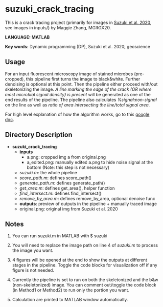 # suzuki_crack_tracing

This is a crack tracing project (primarily for images in [Suzuki et al. 2020](https://doi.org/10.1038/s42003-020-0860-1), see images in inputs/) by Maggie Zhang, MGRGX20.

**LANGUAGE: MATLAB**

**Key words**: Dynamic programming (DP), Suzuki et al. 2020, geoscience

## Usage
For an input fluorescent microscopy image of stained microbes (pre-cropped), this pipeline first turns the image to black&white. Further denoising is optional at this point. Then the pipeline either proceed with/out skeletonizing the image. *A line marking the edge of the crack (OR where most microbial signal density) is present* will be generated as one of the end results of the pipeline. The pipeline also calculates *%signal:non-signal* on the line as well as *ratio of area intersecting the line/total signal area*.

For high level explanation of how the algorithm works, go to this [google doc](https://docs.google.com/document/d/19VloN7BrtaRdAaxrYXAAJ4M6lErzpptEheu-elLCJMM/edit?usp=sharing).

## Directory Description

- **suzuki_crack_tracing**
    - **inputs**
        - a.png: cropped img a from original.png
        - a_edited.png: manually edited a.png to hide noise signal at the bottom
          (Note: this step is not necessary)
    - *suzuki.m*: the whole pipeline
    - *score_path.m*: defines score_path()
    - *generate_path.m*: defines generate_path()
    - *get_area.m*: defines get_area(), helper function
    - *find_intersect.m*: defines find_intersect()
    - *remove_by_area.m*: defines remove_by_area, optional denoise func
    - **outputs**: preview of outputs in the pipeline + manually traced image
    - original.png: original img from Suzuki et al. 2020

## Notes
1. You can run suzuki.m in MATLAB with
    $ suzuki

2. You will need to replace the image path on line 4 of *suzuki.m* to process the image you want.

3. 4 figures will be opened at the end to show the outputs at different stages in the pipeline. Toggle the code blocks for visualization off if any figure is not needed.

4. Currently the pipeline is set to run on both the skeletonized and the b&w (non-skeletonized) image. You can comment out/toggle the code block (in Method1 or Method2) to run only the portion you want.

5. Calculation are printed to MATLAB window automatically.
